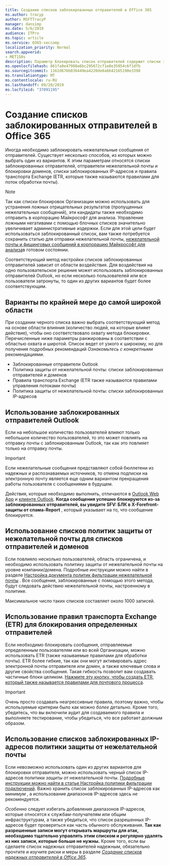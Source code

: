 ```yaml
---
title: Создание списков заблокированных отправителей в Office 365
ms.author: tracyp
author: MSFTTracyP
manager: dansimp
ms.date: 5/6/2019
audience: ITPro
ms.topic: article
ms.service: O365-seccomp
localization_priority: Normal
search.appverid:
- MET150s
description: Параметр Блокировать список отправителей содержит списки заблокированных отправителей, отправители нежелательной почты и блокировки доменов, списки заблокированных IP-адресов и правила транспорта Exchange (ETR), также называемые правилами для обработки почты.
ms.openlocfilehash: 861fa0e47980a6bc295672cf1e8e35954c6f1dfb
ms.sourcegitcommit: 1162d676b036449ea4220de8a6642165190e3398
ms.translationtype: MT
ms.contentlocale: ru-RU
ms.lasthandoff: 09/20/2019
ms.locfileid: "37091195"
---
```

# <a name="create-block-sender-lists-in-office-365"></a>Создание списков заблокированных отправителей в Office 365

Иногда необходимо заблокировать нежелательные сообщения от отправителей. Существует несколько способов, из которых можно выбрать один из вариантов. К этим параметрам относятся списки заблокированных отправителей, отправители нежелательной почты и блокировки доменов, списки заблокированных IP-адресов и правила транспорта Exchange (ETR, которые также называются правилами для поток обработки почты).

> [!NOTE]
> Так как списки блокировок Организации можно использовать для устранения ложных отрицательных результатов (пропущенных нежелательных сообщений), эти кандидаты также необходимо отправить в корпорацию Майкрософт для анализа. Управление ложными негативами с помощью блочных списков значительно увеличивает административные издержки. Если для этой цели будет использоваться заблокированный список, вам также потребуется сохранить статью для отправки нежелательной почты, [нежелательной почты и фишинговых сообщений в корпорацию Майкрософт для анализа](https://docs.microsoft.com/en-us/office365/SecurityCompliance/submit-spam-non-spam-and-phishing-scam-messages-to-microsoft-for-analysis)в готовом состоянии.

Соответствующий метод настройки списков заблокированных отправителей зависит от области воздействия. Для воздействия на одно пользовательское решение может использовать заблокированных отправителей Outlook, но если несколько пользователей или все пользователи затронуты, то один из других вариантов будет более соответствующим.

## <a name="options-from-least-to-broadest-scope"></a>Варианты по крайней мере до самой широкой области

При создании черного списка важно выбрать соответствующий метод на основе области влияния (количество людей, на которые влияет действие), чтобы оно соответствовало охвату метода блокировки. Перечисленные ниже параметры ранжированы в соответствии с областью охвата и широтой. Список ведет от узкого к широкому, но для получения подробных рекомендаций *Ознакомьтесь с конкретными* рекомендациями.

- Заблокированные отправители Outlook
- Политика защиты от нежелательной почты: списки заблокированных отправителей и доменов
- Правила транспорта Exchange (ETR также называются правилами управления потоками почты)
- Политика защиты от нежелательной почты: списки заблокированных IP-адресов

## <a name="use-outlook-blocked-senders"></a>Использование заблокированных отправителей Outlook

Если на небольшое количество пользователей влияют только небольшое количество пользователей, то это может повлиять на отправку почты с заблокированным Outlook, так как это повлияет только на отправку почты.

> [!IMPORTANT]
> Если нежелательные сообщения представляют собой бюллетени из надежных и распознаваемых источников, то отмена подписки на электронную почту является еще одним вариантом прекращения работы пользователя с сообщениями в будущем.

Действия, которые необходимо выполнить, отличаются в [Outlook Web App](https://support.office.com/en-us/article/block-or-allow-junk-email-settings-48c9f6f7-2309-4f95-9a4d-de987e880e46) и [клиенте Outlook](https://support.office.com/en-us/article/overview-of-the-junk-email-filter-5ae3ea8e-cf41-4fa0-b02a-3b96e21de089). **Когда сообщения успешно блокируются из-за заблокированных отправителей, вы увидите SFV: БЛК в X-Forefront-защиты от спама-Report** , который указывает на то, что сообщение блокируется.

## <a name="use-anti-spam-policy-senderdomain-block-lists"></a>Использование списков политик защиты от нежелательной почты для списков отправителей и доменов

Если повлияло несколько пользователей, область ограничена, и необходимо использовать политику защиты от нежелательной почты на уровне компании/домена. Подробные инструкции можно найти в разделе [Настройка документа политик фильтрации нежелательной почты](https://docs.microsoft.com/en-us/office365/securitycompliance/configure-your-spam-filter-policies) . Все сообщения, заблокированные с помощью этого метода, будут следовать действию нежелательной почты, настроенному в политике.

Максимальное число таких списков составляет около 1000 записей.

## <a name="use-exchange-transport-rules-etrs-to-block-specific-senders"></a>Использование правил транспорта Exchange (ETR) для блокирования определенных отправителей

Если необходимо блокировать сообщения, отправляемые определенным пользователям или во всей Организации, можно использовать ETR (также называемые правилами для обработки почты). ETR более гибкие, так как они могут активировать адрес электронной почты отправителя или домен, а также ключевые слова и другие свойства сообщения. Такая гибкость позволит вам создавать частичные блоки целиком. [Нажмите эту кнопку, чтобы создать ETR, который также называется правилами для почтового процесса](https://docs.microsoft.com/en-us/office365/SecurityCompliance/use-mail-flow-rules-to-set-the-spam-confidence-level-scl-in-messages).

> [!IMPORTANT]
> Очень просто создавать неагрессивные правила, поэтому важно, чтобы используемые критерии было как можно *более* детально. Кроме того, убедитесь, что вы включили аудит для создаваемого правила и выполняете тестирование, чтобы убедиться, что все работает должным образом.

## <a name="use-anti-spam-policy-ip-block-lists"></a>Использование списков заблокированных IP-адресов политики защиты от нежелательной почты

Если невозможно использовать один из других вариантов для блокировки отправителя, можно использовать черный список IP-адресов политики *защиты от* нежелательной почты. [Подробные инструкции можно найти в статье Настройка политики фильтрации подключений](https://docs.microsoft.com/en-us/office365/securitycompliance/configure-the-connection-filter-policy). Важно хранить список заблокированных IP-адресов как *минимум* , а использование диапазонов IP-адресов здесь *не* рекомендуется.

*Особенно* следует избегать добавления диапазонов IP-адресов, которые относятся к службам-получателям или общим инфраструктурам, а также убедиться, что список разрешенных IP-адресов будет проверяться как часть обычного обслуживания. **Так как разрешенные записи могут открывать маршруты для атак, необходимо тщательно управлять этим списком и регулярно удалять из них записи, которые больше не нужны.** Кроме того, если вы сделаете список надежных отправителей надежным, обязательно прочтите и изучите риски и меры в разделе *[Создание списков надежных отправителей в Office 365](create-safe-sender-lists-in-office-365.md)*.
